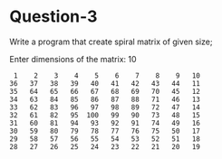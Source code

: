 # Question-3
Write a program that create spiral matrix of given size;

Enter dimensions of the matrix: 10

     1    2    3    4    5    6    7    8    9   10
    36   37   38   39   40   41   42   43   44   11
    35   64   65   66   67   68   69   70   45   12
    34   63   84   85   86   87   88   71   46   13
    33   62   83   96   97   98   89   72   47   14
    32   61   82   95  100   99   90   73   48   15
    31   60   81   94   93   92   91   74   49   16
    30   59   80   79   78   77   76   75   50   17
    29   58   57   56   55   54   53   52   51   18
    28   27   26   25   24   23   22   21   20   19
